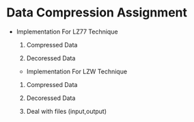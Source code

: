 # Data Compression Assignment

- Implementation For LZ77 Technique

   1. Compressed Data

   2. Decoressed Data  

   - Implementation For LZW Technique

   1. Compressed Data

   2. Decoressed Data 

   3. Deal with files (input,output)